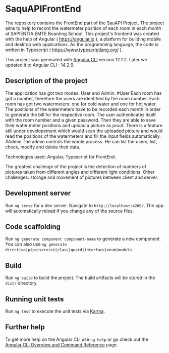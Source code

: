 # SaquAPIFrontEnd
The repository contains the FrontEnd part of the SauAPI Project. The project aims to help to record the watermeter position of each room in each month at SAPIENTIA EMTE Boarding School.
This project's frontend was created with the help of Angular ( https://angular.io ), a platform for building mobile and desktop web applications. As the programming language, the code is written in Typescript ( https://www.typescriptlang.org/ ).

This project was generated with [Angular CLI](https://github.com/angular/angular-cli) version 12.1.2. Later we updated it to Angular CLI : 14.2.9. 

## Description of the project 
The application has got two modes.
User and Admin.
#User
Each room has got a number, therefore the users are identified by the room number.
Each room has got two watermeters: one for cold water and one for hot water.
The positions of the watermeters have to be recorded each month in order to
generate the bill for the respective room.
The user authenticates itself with the room number and a given password.
Then they are able to save their water meter positions and upload a picture as proof.
There is a feature still under developement which would scan the uploaded picture and
would read the positions of the watermeters and fill the input fields automatically.
#Admin
The admin controls the whole process. He can list the users, list, check, modify and delete
their data.

Technologies used:
Angular, Typescript for FrontEnd.

The greatest challenge of the project is the detection of numbers of pictures taken from different angles
and different light conditions.
Other challenges: storage and movement of pictures between client and server.

## Development server

Run `ng serve` for a dev server. Navigate to `http://localhost:4200/`. The app will automatically reload if you change any of the source files.

## Code scaffolding

Run `ng generate component component-name` to generate a new component. You can also use `ng generate directive|pipe|service|class|guard|interface|enum|module`.

## Build

Run `ng build` to build the project. The build artifacts will be stored in the `dist/` directory.

## Running unit tests

Run `ng test` to execute the unit tests via [Karma](https://karma-runner.github.io).

## Further help

To get more help on the Angular CLI use `ng help` or go check out the [Angular CLI Overview and Command Reference](https://angular.io/cli) page.
